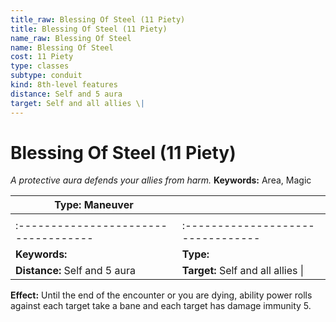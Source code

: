 ```yaml
---
title_raw: Blessing Of Steel (11 Piety)
title: Blessing Of Steel (11 Piety)
name_raw: Blessing Of Steel
name: Blessing Of Steel
cost: 11 Piety
type: classes
subtype: conduit
kind: 8th-level features
distance: Self and 5 aura
target: Self and all allies \|
---
```


# Blessing Of Steel (11 Piety)

*A protective aura defends your allies from harm.* **Keywords:** Area, Magic

| **Type:** Maneuver                   |                                    |
| ------------------------------------ | ---------------------------------- |
|                                      |                                    |
| :----------------------------------- | :--------------------------------  |
| **Keywords:**                        | **Type:**                          |
| **Distance:** Self and 5 aura        | **Target:** Self and all allies \| |

**Effect:** Until the end of the encounter or you are dying, ability power rolls against each target take a bane and each target has damage immunity 5.
